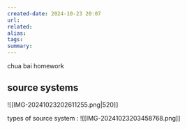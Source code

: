 ```yaml
---
created-date: 2024-10-23 20:07
url:
related:
alias:
tags:
summary:
---
```

chua bai homework
## source systems
![[IMG-20241023202611255.png|520]]

types of source system : ![[IMG-20241023203458768.png]]
